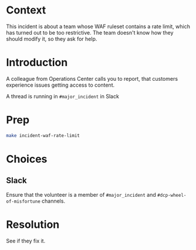 # Context

This incident is about a team whose WAF ruleset contains a rate limit, which has turned out to be too restrictive. The team doesn't know how they should modify it, so they ask for help.

# Introduction

A colleague from Operations Center calls you to report, that customers experience issues getting access to content.

A thread is running in `#major_incident` in Slack

# Prep

```bash
make incident-waf-rate-limit
```

# Choices

## Slack

Ensure that the volunteer is a member of `#major_incident` and `#dcp-wheel-of-misfortune` channels.

# Resolution

See if they fix it.
